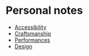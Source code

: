 # Personal notes

- [Accessibility](./a11y.md)
- [Craftsmanship](./craftsmanship.md)
- [Performances](./performances.md)
- [Design](./design.md)
